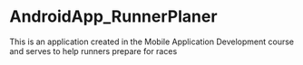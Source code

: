 # AndroidApp_RunnerPlaner
This is an application created in the Mobile Application Development course and serves to help runners prepare for races
